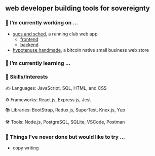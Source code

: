 <!--
**bbellify/bbellify** is a ✨ _special_ ✨ repository because its `README.md` (this file) appears on your GitHub profile.

Here are some ideas to get you started:

- 🔭 I’m currently working on ...
- 🌱 I’m currently learning ...
- 👯 I’m looking to collaborate on ...
- 🤔 I’m looking for help with ...
- 💬 Ask me about ...
- 📫 How to reach me: ...
- 😄 Pronouns: ...
- ⚡ Fun fact: ...
-->

## web developer building tools for sovereignty

### 🔭 I’m currently working on ...
  - <a href='https://www.sucsandsched.netlify.app'>sucs and sched</a>, a running club web app
    - <a href='https://github.com/bbellify/sucsandsched-frontend'>frontend</a>
    - <a href='https://github.com/bbellify/sucsandsched-backend'>backend</a>
  - <a href='http://www.hypotenusehandmade.shop/'>hypotenuse handmade</a>, a bitcoin native small business web store

### 🌱 I’m currently learning ...


### 🔌 Skills/Interests

✍️ Languages: JavaScript, SQL, HTML, and CSS

⚙️ Frameworks: React.js, Express.js, Jest

📚 Libraries: BootStrap, Redux.js, SuperTest, Knex.js, Yup

🛠️ Tools: Node.js, PostgreSQL, SQLite, VSCode, Postman



### 📌 Things I've never done but would like to try ...
  - copy writing

